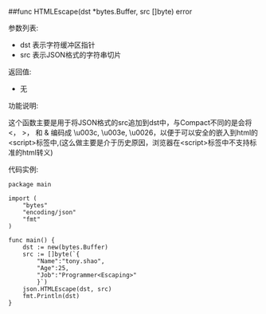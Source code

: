 ##func HTMLEscape(dst *bytes.Buffer, src []byte) error

参数列表:

- dst 表示字符缓冲区指针
- src 表示JSON格式的字符串切片

返回值:

- 无

功能说明:

这个函数主要是用于将JSON格式的src追加到dst中，与Compact不同的是会将<， >， 和 & 编码成 \u003c, \u003e, \u0026，以便于可以安全的嵌入到html的\<script\>标签中,(这么做主要是介于历史原因，浏览器在\<script\>标签中不支持标准的html转义)

代码实例:

	package main

	import (
		"bytes"
		"encoding/json"
		"fmt"
	)
	
	func main() {
		dst := new(bytes.Buffer)
		src := []byte(`{
			"Name":"tony.shao",
			"Age":25,
			"Job":"Programmer<Escaping>"
			}`)
		json.HTMLEscape(dst, src)
		fmt.Println(dst)
	}
